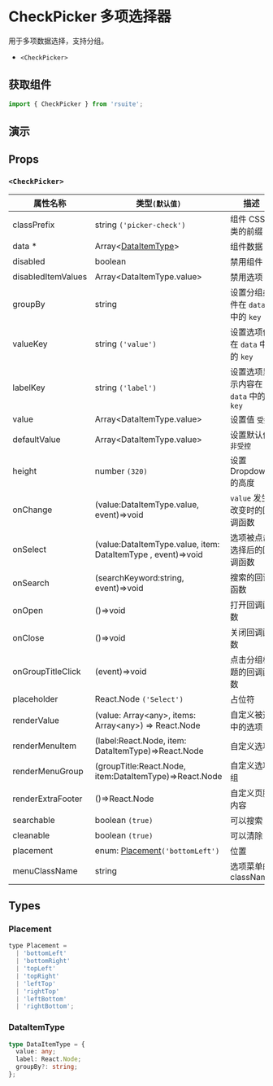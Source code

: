 # CheckPicker 多项选择器

用于多项数据选择，支持分组。

* `<CheckPicker>`

## 获取组件

```js
import { CheckPicker } from 'rsuite';
```

## 演示

<!--{demo}-->

## Props

### `<CheckPicker>`

| 属性名称           | 类型`(默认值)`                                                   | 描述                                 |
| ------------------ | ---------------------------------------------------------------- | ------------------------------------ |
| classPrefix        | string `('picker-check')`                                        | 组件 CSS 类的前缀                    |
| data \*            | Array&lt;[DataItemType](#DataItemType)&gt;                       | 组件数据                             |
| disabled           | boolean                                                          | 禁用组件                             |
| disabledItemValues | Array&lt;DataItemType.value&gt;                                  | 禁用选项                             |
| groupBy            | string                                                           | 设置分组条件在 `data` 中的 `key`     |
| valueKey           | string `('value')`                                               | 设置选项值在 `data` 中的 `key`       |
| labelKey           | string `('label')`                                               | 设置选项显示内容在 `data` 中的 `key` |
| value              | Array&lt;DataItemType.value&gt;                                  | 设置值 `受控`                        |
| defaultValue       | Array&lt;DataItemType.value&gt;                                  | 设置默认值 `非受控`                  |
| height             | number `(320)`                                                   | 设置 Dropdown 的高度                 |
| onChange           | (value:DataItemType.value, event)=>void                          | `value` 发生改变时的回调函数         |
| onSelect           | (value:DataItemType.value, item: DataItemType , event)=>void     | 选项被点击选择后的回调函数           |
| onSearch           | (searchKeyword:string, event)=>void                              | 搜索的回调函数                       |
| onOpen             | ()=>void                                                         | 打开回调函数                         |
| onClose            | ()=>void                                                         | 关闭回调函数                         |
| onGroupTitleClick  | (event)=>void                                                    | 点击分组标题的回调函数               |
| placeholder        | React.Node `('Select')`                                          | 占位符                               |
| renderValue        | (value: Array&lt;any&gt;, items: Array&lt;any&gt;) => React.Node | 自定义被选中的选项                   |
| renderMenuItem     | (label:React.Node, item: DataItemType)=>React.Node               | 自定义选项                           |
| renderMenuGroup    | (groupTitle:React.Node, item:DataItemType)=>React.Node           | 自定义选项组                         |
| renderExtraFooter  | ()=>React.Node                                                   | 自定义页脚内容                       |
| searchable         | boolean `(true)`                                                 | 可以搜索                             |
| cleanable          | boolean `(true)`                                                 | 可以清除                             |
| placement          | enum: [Placement](#Placement)`('bottomLeft')`                    | 位置                                 |
| menuClassName      | string                                                           | 选项菜单的 className                 |

## Types

### Placement

```js
type Placement =
  | 'bottomLeft'
  | 'bottomRight'
  | 'topLeft'
  | 'topRight'
  | 'leftTop'
  | 'rightTop'
  | 'leftBottom'
  | 'rightBottom';
```

### DataItemType

```ts
type DataItemType = {
  value: any;
  label: React.Node;
  groupBy?: string;
};
```
